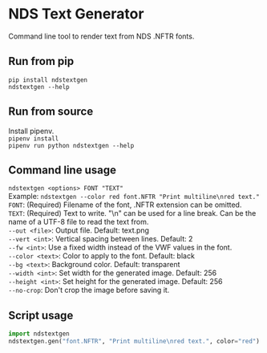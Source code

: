 # NDS Text Generator
Command line tool to render text from NDS .NFTR fonts.  
## Run from pip
`pip install ndstextgen`  
`ndstextgen --help`  
## Run from source
Install pipenv.  
`pipenv install`  
`pipenv run python ndstextgen --help`  
## Command line usage
`ndstextgen <options> FONT "TEXT"`  
Example: `ndstextgen --color red font.NFTR "Print multiline\nred text."`  
`FONT`: (Required) Filename of the font, .NFTR extension can be omitted.  
`TEXT`: (Required) Text to write. "\\n" can be used for a line break. Can be the name of a UTF-8 file to read the text from.  
`--out <file>`: Output file. Default: text.png  
`--vert <int>`: Vertical spacing between lines. Default: 2  
`--fw <int>`: Use a fixed width instead of the VWF values in the font.  
`--color <text>`: Color to apply to the font. Default: black  
`--bg <text>`: Background color. Default: transparent  
`--width <int>`: Set width for the generated image. Default: 256  
`--height <int>`: Set height for the generated image. Default: 256  
`--no-crop`: Don't crop the image before saving it.  
## Script usage
```python
import ndstextgen
ndstextgen.gen("font.NFTR", "Print multiline\nred text.", color="red")
```
